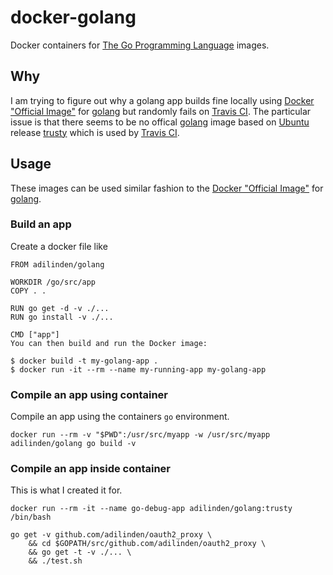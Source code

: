 # docker-golang

Docker containers for [The Go Programming Language] images.

## Why

I am trying to figure out why a golang app builds fine locally using [Docker "Official Image"] for [golang] but randomly fails on [Travis CI]. The particular issue is that there seems to be no offical [golang] image based on [Ubuntu] release [trusty] which is used by [Travis CI].


[The Go Programming Language]: (https://golang.org/)
[Docker "Official Image"]: (https://docs.docker.com/docker-hub/official_repos/)
[golang]: (https://hub.docker.com/_/golang/)
[Travis CI]: (https://travis-ci.com/)
[Ubuntu]: (https://www.ubuntu.com/)
[trusty]: (http://releases.ubuntu.com/trusty/)

## Usage

These images can be used similar fashion to the [Docker "Official Image"] for [golang].

### Build an app

Create a docker file like

    FROM adilinden/golang

    WORKDIR /go/src/app
    COPY . .

    RUN go get -d -v ./...
    RUN go install -v ./...

    CMD ["app"]
    You can then build and run the Docker image:

    $ docker build -t my-golang-app .
    $ docker run -it --rm --name my-running-app my-golang-app

### Compile an app using container

Compile an app using the containers `go` environment.

    docker run --rm -v "$PWD":/usr/src/myapp -w /usr/src/myapp adilinden/golang go build -v

### Compile an app inside container

This is what I created it for.

    docker run --rm -it --name go-debug-app adilinden/golang:trusty /bin/bash

    go get -v github.com/adilinden/oauth2_proxy \
        && cd $GOPATH/src/github.com/adilinden/oauth2_proxy \
        && go get -t -v ./... \
        && ./test.sh

